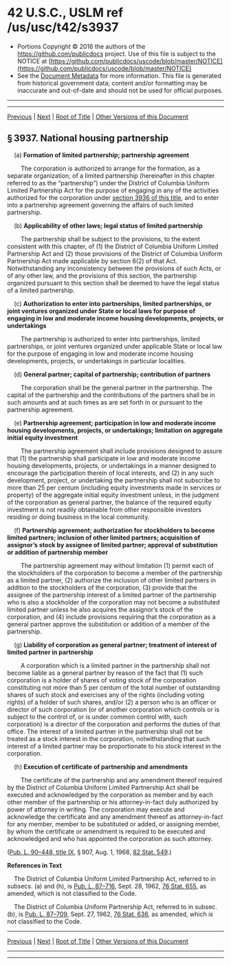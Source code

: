 ---
---

# 42 U.S.C., USLM ref /us/usc/t42/s3937

* Portions Copyright © 2016 the authors of the https://github.com/publicdocs project.
  Use of this file is subject to the NOTICE at [https://github.com/publicdocs/uscode/blob/master/NOTICE](https://github.com/publicdocs/uscode/blob/master/NOTICE)
* See the [Document Metadata](././../../../..//README.md) for more information.
  This file is generated from historical government data; content and/or formatting may be inaccurate and out-of-date and should not be used for official purposes.

----------
----------

[Previous](./../../../..//us/usc/t42/ch49/m__us_usc_t42_s3936.md) | [Next](./../../../..//us/usc/t42/ch49/m__us_usc_t42_s3938.md) | [Root of Title](./../../../../) | [Other Versions of this Document](https://publicdocs.github.io/go/links?ns=uslm&ref=%2Fus%2Fusc%2Ft42%2Fs3937)

## § 3937. National housing partnership

    (a) __Formation of limited partnership; partnership agreement__ 

        The corporation is authorized to arrange for the formation, as a separate organization, of a limited partnership (hereinafter in this chapter referred to as the “partnership”) under the District of Columbia Uniform Limited Partnership Act for the purpose of engaging in any of the activities authorized for the corporation under [section 3936 of this title][/us/usc/t42/s3936], and to enter into a partnership agreement governing the affairs of such limited partnership.

    (b) __Applicability of other laws; legal status of limited partnership__ 

        The partnership shall be subject to the provisions, to the extent consistent with this chapter, of (1) the District of Columbia Uniform Limited Partnership Act and (2) those provisions of the District of Columbia Uniform Partnership Act made applicable by section 6(2) of that Act. Notwithstanding any inconsistency between the provisions of such Acts, or of any other law, and the provisions of this section, the partnership organized pursuant to this section shall be deemed to have the legal status of a limited partnership.

    (c) __Authorization to enter into partnerships, limited partnerships, or joint ventures organized under State or local laws for purpose of engaging in low and moderate income housing developments, projects, or undertakings__ 

        The partnership is authorized to enter into partnerships, limited partnerships, or joint ventures organized under applicable State or local law for the purpose of engaging in low and moderate income housing developments, proj­ects, or undertakings in particular localities.

    (d) __General partner; capital of partnership; contribution of partners__ 

        The corporation shall be the general partner in the partnership. The capital of the partnership and the contributions of the partners shall be in such amounts and at such times as are set forth in or pursuant to the partnership agreement.

    (e) __Partnership agreement; participation in low and moderate income housing developments, projects, or undertakings; limitation on aggregate initial equity investment__ 

        The partnership agreement shall include provisions designed to assure that (1) the partnership shall participate in low and moderate income housing developments, projects, or undertakings in a manner designed to encourage the participation therein of local interests, and (2) in any such development, project, or undertaking the partnership shall not subscribe to more than 25 per centum (including equity investments made in services or property) of the aggregate initial equity investment unless, in the judgment of the corporation as general partner, the balance of the required equity investment is not readily obtainable from other responsible investors residing or doing business in the local community.

    (f) __Partnership agreement; authorization for stockholders to become limited partners; inclusion of other limited partners; acquisition of assignor’s stock by assignee of limited partner; approval of substitution or addition of partnership member__ 

        The partnership agreement may without limitation (1) permit each of the stockholders of the corporation to become a member of the partnership as a limited partner, (2) authorize the inclusion of other limited partners in addition to the stockholders of the corporation, (3) provide that the assignee of the partnership interest of a limited partner of the partnership who is also a stockholder of the corporation may not become a substituted limited partner unless he also acquires the assignor’s stock of the corporation, and (4) include provisions requiring that the corporation as a general partner approve the substitution or addition of a member of the partnership.

    (g) __Liability of corporation as general partner; treatment of interest of limited partner in partnership__ 

        A corporation which is a limited partner in the partnership shall not become liable as a general partner by reason of the fact that (1) such corporation is a holder of shares of voting stock of the corporation constituting not more than 5 per centum of the total number of outstanding shares of such stock and exercises any of the rights (including voting rights) of a holder of such shares, and/or (2) a person who is an officer or director of such corporation (or of another corporation which controls or is subject to the control of, or is under common control with, such corporation) is a director of the corporation and performs the duties of that office. The interest of a limited partner in the partnership shall not be treated as a stock interest in the corporation, notwithstanding that such interest of a limited partner may be proportionate to his stock interest in the corporation.

    (h) __Execution of certificate of partnership and amendments__ 

        The certificate of the partnership and any amendment thereof required by the District of Columbia Uniform Limited Partnership Act shall be executed and acknowledged by the corporation as member and by each other member of the partnership or his attorney-in-fact duly authorized by power of attorney in writing. The corporation may execute and acknowledge the certificate and any amendment thereof as attorney-in-fact for any member, member to be substituted or added, or assigning member, by whom the certificate or amendment is required to be executed and acknowledged and who has appointed the corporation as such attorney.

([Pub. L. 90–448, title IX][/us/pl/90/448/tIX], § 907, Aug. 1, 1968, [82 Stat. 549][/us/stat/82/549].)

 __References in Text__ 

    The District of Columbia Uniform Limited Partnership Act, referred to in subsecs. (a) and (h), is [Pub. L. 87–716][/us/pl/87/716], Sept. 28, 1962, [76 Stat. 655][/us/stat/76/655], as amended, which is not classified to the Code.

    The District of Columbia Uniform Partnership Act, referred to in subsec. (b), is [Pub. L. 87–709][/us/pl/87/709], Sept. 27, 1962, [76 Stat. 636][/us/stat/76/636], as amended, which is not classified to the Code.

----------

[Previous](./../../../..//us/usc/t42/ch49/m__us_usc_t42_s3936.md) | [Next](./../../../..//us/usc/t42/ch49/m__us_usc_t42_s3938.md) | [Root of Title](./../../../../) | [Other Versions of this Document](https://publicdocs.github.io/go/links?ns=uslm&ref=%2Fus%2Fusc%2Ft42%2Fs3937)

----------
----------

[/us/usc/t42/s3936]: https://publicdocs.github.io/go/links?ns=uslm&ref=%2Fus%2Fusc%2Ft42%2Fs3936
[/us/pl/90/448/tIX]: https://publicdocs.github.io/go/links?ns=uslm&ref=%2Fus%2Fpl%2F90%2F448%2FtIX
[/us/stat/82/549]: https://publicdocs.github.io/go/links?ns=uslm&ref=%2Fus%2Fstat%2F82%2F549
[/us/pl/87/716]: https://publicdocs.github.io/go/links?ns=uslm&ref=%2Fus%2Fpl%2F87%2F716
[/us/stat/76/655]: https://publicdocs.github.io/go/links?ns=uslm&ref=%2Fus%2Fstat%2F76%2F655
[/us/pl/87/709]: https://publicdocs.github.io/go/links?ns=uslm&ref=%2Fus%2Fpl%2F87%2F709
[/us/stat/76/636]: https://publicdocs.github.io/go/links?ns=uslm&ref=%2Fus%2Fstat%2F76%2F636


